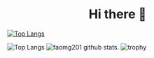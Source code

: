 
<div id="header" align="center">
  <h1>Hi there 👋</h1>
</div>

[![Top Langs](https://github-readme-stats.vercel.app/api/top-langs/faomg201&hide_progress=false)](https://github.com/faomg201)

![Top Langs](https://github-readme-stats.vercel.app/api/top-langs/?username=faomg201&theme=tokyonight)
![faomg201 github stats](https://github-readme-stats.vercel.app/api?username=faomg201&show_icons=true&theme=vue-dark).
![trophy](https://github-profile-trophy.vercel.app/?username=faomg201&theme=onedark)
<!--
**faomg201/faomg201** is a ✨ _special_ ✨ repository because its `README.md` (this file) appears on your GitHub profile.

Here are some ideas to get you started:

- 🔭 I’m currently working on ...
- 🌱 I’m currently learning ...
- 👯 I’m looking to collaborate on ...
- 🤔 I’m looking for help with ...
- 💬 Ask me about ...
- 📫 How to reach me: ...
- 😄 Pronouns: ...
- ⚡ Fun fact: ...
-->

